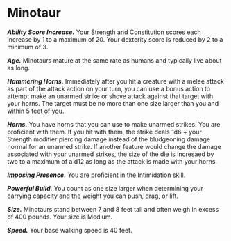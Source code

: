 # Minotaur

***Ability Score Increase.*** Your Strength and Constitution scores each increase by 1 to a maximum of 20. Your dexterity score is reduced by 2 to a minimum of 3.

***Age.*** Minotaurs mature at the same rate as humans and typically live about as long.

***Hammering Horns.*** Immediately after you hit a creature with a melee attack as part of the attack action on your turn, you can use a bonus action to attempt make an unarmed strike or shove attack against that target with your horns. The target must be no more than one size larger than you and within 5 feet of you.

***Horns.*** You have horns that you can use to make unarmed strikes. You are proficient with them. If you hit with them, the strike deals 1d6 + your Strength modifier piercing damage instead of the bludgeoning damage normal for an unarmed strike. If another feature would change the damage associated with your unarmed strikes, the size of the die is incresaed by two to a maximum of a d12 as long as the attack is made with your horns.

***Imposing Presence.*** You are proficient in the Intimidation skill.

***Powerful Build.*** You count as one size larger when determining your carrying capacity and the weight you can push, drag, or lift.

***Size.*** Minotaurs stand between 7 and 8 feet tall and often weigh in excess of 400 pounds. Your size is Medium.

***Speed.*** Your base walking speed is 40 feet.